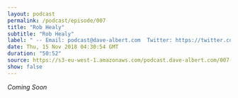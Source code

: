 ```yaml
---
layout: podcast
permalink: /podcast/episode/007
title: "Rob Healy"
subtitle: "Rob Healy"
label: " -- Email: podcast@dave-albert.com  Twitter: https://twitter.com/dave_albert  Instagram: https://www.instagram.com/dave.albert/  Websites: https://dave-albert.com | https://medit.online"
date: Thu, 15 Nov 2018 04:30:54 GMT
duration: "50:52"
source: https://s3-eu-west-1.amazonaws.com/podcast.dave-albert.com/007-Rob-Healy.mp3
show: false
---
```


<i> Coming Soon </i>

